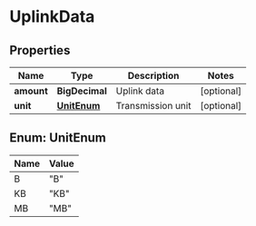 

# UplinkData


## Properties

Name | Type | Description | Notes
------------ | ------------- | ------------- | -------------
**amount** | **BigDecimal** | Uplink data |  [optional]
**unit** | [**UnitEnum**](#UnitEnum) | Transmission unit |  [optional]



## Enum: UnitEnum

Name | Value
---- | -----
B | &quot;B&quot;
KB | &quot;KB&quot;
MB | &quot;MB&quot;




